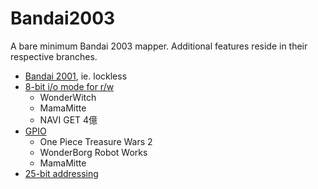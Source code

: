 # Bandai2003

A bare minimum Bandai 2003 mapper. Additional features reside in their respective branches.

* [Bandai 2001](../../tree/petite), ie. lockless
* [8-bit i/o mode for r/w](../../tree/8bit)
    * WonderWitch
    * MamaMitte
    * NAVI GET 4億
* [GPIO](../../tree/gpio)
    * One Piece Treasure Wars 2
    * WonderBorg Robot Works
    * MamaMitte
* [25-bit addressing](../../tree/25bit)
